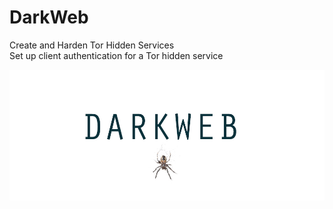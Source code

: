 # DarkWeb
Create and Harden Tor Hidden Services<br>
Set up client authentication for a Tor hidden service

<center><img src="https://raw.githubusercontent.com/darkseid-security/darkweb/main/img/darkweb.jpg"></center>
